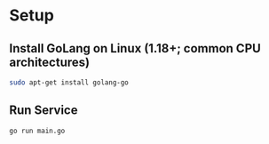 # Setup

## Install GoLang on Linux (1.18+; common CPU architectures)
```sh
sudo apt-get install golang-go
```

## Run Service
```sh
go run main.go
```